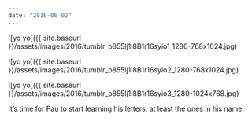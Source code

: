 ```yaml
---
date: "2016-06-02"
---
```


![yo yo]({{ site.baseurl }}/assets/images/2016/tumblr_o855lj1I8B1r16syio1_1280-768x1024.jpg)

![yo yo]({{ site.baseurl }}/assets/images/2016/tumblr_o855lj1I8B1r16syio2_1280-768x1024.jpg)

![yo yo]({{ site.baseurl }}/assets/images/2016/tumblr_o855lj1I8B1r16syio3_1280-1024x768.jpg)

It’s time for Pau to start learning his letters, at least the ones in his name.
